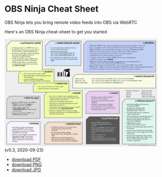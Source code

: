 # OBS Ninja Cheat Sheet
OBS Ninja lets you bring remote video feeds into OBS via WebRTC

Here's an OBS Ninja cheat-sheet to get you started

![OBS Ninja cheat-sheet](cheatsheet/OBSN_cheat-sheet.jpg)
(v0.3, 2020-09-23)

* [download PDF](cheatsheet/OBSN_cheat-sheet.pdf)
* [download PNG](cheatsheet/OBSN_cheat-sheet.png)
* [download JPG](cheatsheet/OBSN_cheat-sheet.pdf)
